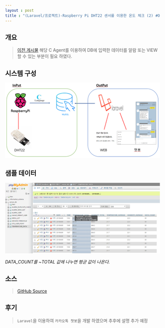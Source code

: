 ```yaml
---
layout : post
title : "(Laravel/프로젝트)-Raspberry Pi DHT22 센서를 이용한 온도 체크 (2) #OUTPUT"
---
```


## 개요
>[이전 게시물](https://tosi123.github.io/Project2/) 해당 C Agent를 이용하여 DB에 입력한 데이터를 알람 또는 VIEW 할 수 있는 부분이 필요 하였다.

## 시스템 구성
![구조](https://github.com/Tosi123/Tosi123.github.io/blob/master/assets/image/temp_monitoring.png?raw=true)

## 샘플 데이터
![샘플](https://github.com/Tosi123/Tosi123.github.io/blob/master/assets/image/temp_minitoring_data_sample.png?raw=true)

*DATA_COUNT를 ~TOTAL 값에 나누면 평균 값이 나온다.*

## 소스
>[GitHub Source](https://github.com/Tosi123/KakaoChatBot)

## 후기
>`Laravel`을 이용하여 `카카오톡 챗봇`을 개발 하였으며 추후에 설명 추가 예정

